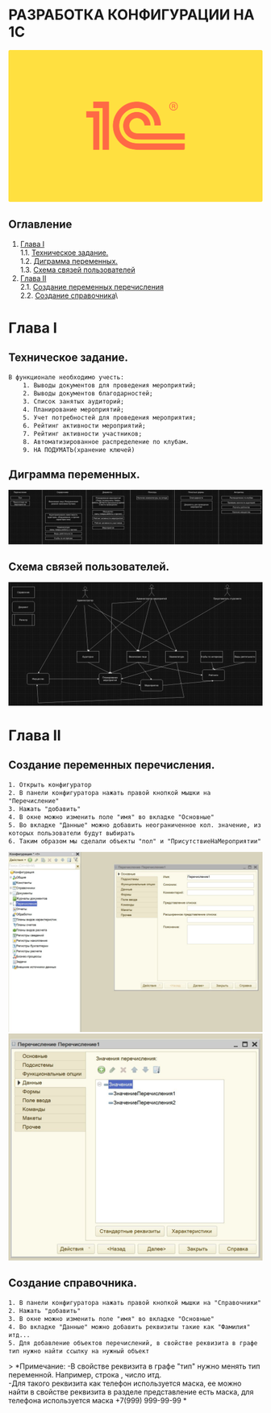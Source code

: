 # РАЗРАБОТКА КОНФИГУРАЦИИ НА 1С

![1C](misc/images/logo1c.png)

## Оглавление

1. [Глава I](#глава-i) \
 1.1. [Техническое задание.](#техническое-задание) \
 1.2. [Диграмма переменных.](#диаграмма-переменных) \
 1.3. [Схема связей пользователей](#схема-связей-пользователей)  
2. [Глава II](#chapter-ii) \
 2.1. [Создание переменных перечисления](#создание-переменных-перечисления)\
 2.2. [Создание справочника](#создание-справочника)\
<!-- 
3. [Chapter III](#chapter-iii) \
 3.1. [List 1.](#list-1) 
4. [Chapter IV](#chapter-iv) \
 4.1. [Quest 2. Checking Module.](#quest-2-checking-module) 
5. [Chapter V](#chapter-v) \
 5.1. [List 2.](#list-2) \
 5.2. [List 3.](#list-3) \
 5.3. [List 4.](#list-4) 
6. [Chapter VI](#chapter-vi) \
 6.1. [Quest 3. BST.](#quest-3-bst) \
 6.2. [Quest 4. Growing tree.](#quest-4-growing-tree) \
 6.3. [Quest 5. Three styles of traversing.](#quest-5-three-styles-of-traversing)
7. [Chapter VII](#chapter-vii) --> 

# Глава I

## Техническое задание.

    В функционале необходимо учесть:
        1. Выводы документов для проведения мероприятий;
        2. Выводы документов благодарностей;
        3. Список занятых аудиторий;
        4. Планирование мероприятий;
        5. Учет потребностей для проведения мероприятия;
        6. Рейтинг активности мероприятий;
        7. Рейтинг активности участников;
        8. Автоматизированное распределение по клубам.
        9. НА ПОДУМАТЬ(хранение ключей)

## Диграмма переменных.

<!-- описание -->
![1C](misc/images/diagramma.png)

## Схема связей пользователей.

<!-- описание -->
![1C](misc/images/scheme.png)

# Глава II

## Создание переменных перечисления.

    1. Открыть конфигуратор
    2. В панели конфигуратора нажать правой кнопкой мышки на "Перечисление"
    3. Нажать "добавить" 
    4. В окне можно изменить поле "имя" во вкладке "Основные" 
    5. Во вкладке "Данные" можно добавить неограниченное кол. значение, из которых пользователи будут выбирать
    6. Таким образом мы сделали объекты "пол" и "ПрисутствиеНаМероприятии"

![Окно переменной перечисление](misc/images/q1.jpg)
![Вкладка данные окна переменной перечисления](misc/images/q2.jpg)

## Создание справочника.
     
    1. В панели конфигуратора нажать правой кнопкой мышки на "Справочники"
    2. Нажать "добавить" 
    3. В окне можно изменить поле "имя" во вкладке "Основные" 
    4. Во вкладке "Данные" можно добавить реквизиты такие как "Фамилия" итд...
    5. Для добавление объектов перечислений, в свойстве реквизита в графе тип нужно найти ссылку на нужный объект

\> *Примечание:
        -В свойстве реквизита в графе "тип" нужно менять тип переменной. Например, строка , число итд.\
        -Для такого реквизита как телефон используется маска, ее можно найти в свойстве реквизита в разделе представление есть маска, для телефона используется маска +7(999) 999-99-99
*

